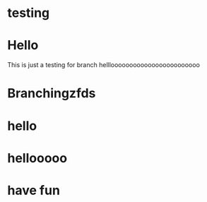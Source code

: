 # testing

# Hello

This is just a testing for branch hellloooooooooooooooooooooooo

# Branchingzfds

# hello

# hellooooo

# have fun
